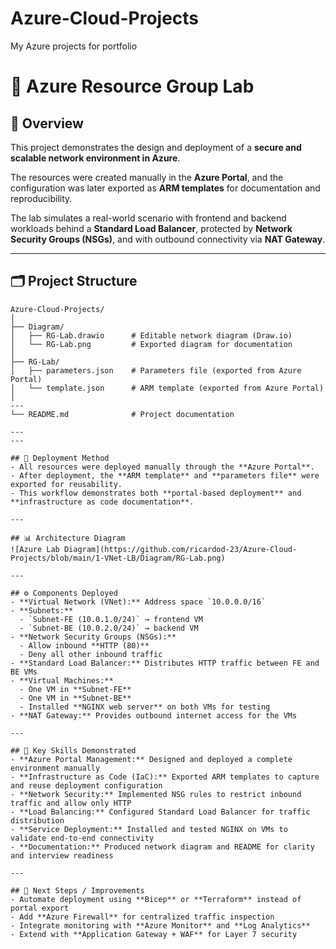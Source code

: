 # Azure-Cloud-Projects
My Azure projects for portfolio

# 📘 Azure Resource Group Lab

## 📌 Overview
This project demonstrates the design and deployment of a **secure and scalable network environment in Azure**.

The resources were created manually in the **Azure Portal**, and the configuration was later exported as **ARM templates** for documentation and reproducibility.

The lab simulates a real-world scenario with frontend and backend workloads behind a **Standard Load Balancer**, protected by **Network Security Groups (NSGs)**, and with outbound connectivity via **NAT Gateway**.

---

## 🗂 Project Structure
```plaintext
Azure-Cloud-Projects/
│
├── Diagram/
│   ├── RG-Lab.drawio      # Editable network diagram (Draw.io)
│   └── RG-Lab.png         # Exported diagram for documentation
│
├── RG-Lab/
│   ├── parameters.json    # Parameters file (exported from Azure Portal)
│   └── template.json      # ARM template (exported from Azure Portal)
│
---
└── README.md              # Project documentation

---
---

## 🔧 Deployment Method
- All resources were deployed manually through the **Azure Portal**.  
- After deployment, the **ARM template** and **parameters file** were exported for reusability.  
- This workflow demonstrates both **portal-based deployment** and **infrastructure as code documentation**.  

---

## 📊 Architecture Diagram
![Azure Lab Diagram](https://github.com/ricardod-23/Azure-Cloud-Projects/blob/main/1-VNet-LB/Diagram/RG-Lab.png)

---

## ⚙️ Components Deployed
- **Virtual Network (VNet):** Address space `10.0.0.0/16`  
- **Subnets:**  
  - `Subnet-FE (10.0.1.0/24)` → frontend VM  
  - `Subnet-BE (10.0.2.0/24)` → backend VM  
- **Network Security Groups (NSGs):**  
  - Allow inbound **HTTP (80)**  
  - Deny all other inbound traffic  
- **Standard Load Balancer:** Distributes HTTP traffic between FE and BE VMs  
- **Virtual Machines:**  
  - One VM in **Subnet-FE**  
  - One VM in **Subnet-BE**  
  - Installed **NGINX web server** on both VMs for testing  
- **NAT Gateway:** Provides outbound internet access for the VMs  

---

## 🎯 Key Skills Demonstrated
- **Azure Portal Management:** Designed and deployed a complete environment manually  
- **Infrastructure as Code (IaC):** Exported ARM templates to capture and reuse deployment configuration  
- **Network Security:** Implemented NSG rules to restrict inbound traffic and allow only HTTP  
- **Load Balancing:** Configured Standard Load Balancer for traffic distribution  
- **Service Deployment:** Installed and tested NGINX on VMs to validate end-to-end connectivity  
- **Documentation:** Produced network diagram and README for clarity and interview readiness  

---

## 🚀 Next Steps / Improvements
- Automate deployment using **Bicep** or **Terraform** instead of portal export  
- Add **Azure Firewall** for centralized traffic inspection  
- Integrate monitoring with **Azure Monitor** and **Log Analytics**  
- Extend with **Application Gateway + WAF** for Layer 7 security  



